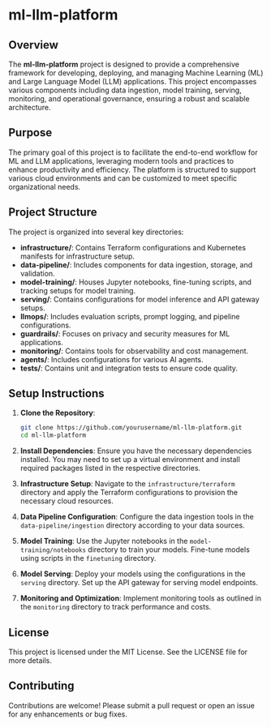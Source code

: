 # ml-llm-platform

## Overview

The **ml-llm-platform** project is designed to provide a comprehensive framework for developing, deploying, and managing Machine Learning (ML) and Large Language Model (LLM) applications. This project encompasses various components including data ingestion, model training, serving, monitoring, and operational governance, ensuring a robust and scalable architecture.

## Purpose

The primary goal of this project is to facilitate the end-to-end workflow for ML and LLM applications, leveraging modern tools and practices to enhance productivity and efficiency. The platform is structured to support various cloud environments and can be customized to meet specific organizational needs.

## Project Structure

The project is organized into several key directories:

- **infrastructure/**: Contains Terraform configurations and Kubernetes manifests for infrastructure setup.
- **data-pipeline/**: Includes components for data ingestion, storage, and validation.
- **model-training/**: Houses Jupyter notebooks, fine-tuning scripts, and tracking setups for model training.
- **serving/**: Contains configurations for model inference and API gateway setups.
- **llmops/**: Includes evaluation scripts, prompt logging, and pipeline configurations.
- **guardrails/**: Focuses on privacy and security measures for ML applications.
- **monitoring/**: Contains tools for observability and cost management.
- **agents/**: Includes configurations for various AI agents.
- **tests/**: Contains unit and integration tests to ensure code quality.

## Setup Instructions

1. **Clone the Repository**:
   ```bash
   git clone https://github.com/yourusername/ml-llm-platform.git
   cd ml-llm-platform
   ```

2. **Install Dependencies**:
   Ensure you have the necessary dependencies installed. You may need to set up a virtual environment and install required packages listed in the respective directories.

3. **Infrastructure Setup**:
   Navigate to the `infrastructure/terraform` directory and apply the Terraform configurations to provision the necessary cloud resources.

4. **Data Pipeline Configuration**:
   Configure the data ingestion tools in the `data-pipeline/ingestion` directory according to your data sources.

5. **Model Training**:
   Use the Jupyter notebooks in the `model-training/notebooks` directory to train your models. Fine-tune models using scripts in the `finetuning` directory.

6. **Model Serving**:
   Deploy your models using the configurations in the `serving` directory. Set up the API gateway for serving model endpoints.

7. **Monitoring and Optimization**:
   Implement monitoring tools as outlined in the `monitoring` directory to track performance and costs.

## License

This project is licensed under the MIT License. See the LICENSE file for more details.

## Contributing

Contributions are welcome! Please submit a pull request or open an issue for any enhancements or bug fixes.
